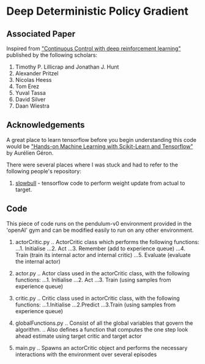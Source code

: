 # Deep Deterministic Policy Gradient

## Associated Paper
Inspired from ["Continuous Control with deep reinforcement learning"](https://arxiv.org/abs/1509.02971) published by the following scholars:
1. Timothy P. Lillicrap and Jonathan J. Hunt
2. Alexander Pritzel
3. Nicolas Heess
4. Tom Erez
5. Yuval Tassa
6. David Silver
7. Daan Wiestra

## Acknowledgements
A great place to learn tensorflow before you begin understanding this code would be ["Hands-on Machine Learning with Scikit-Learn and Tensorflow"](https://github.com/ageron/handson-ml) by Aurélien Géron.

There were several places where I was stuck and had to refer to the following people's repository:
1. [slowbull](https://github.com/slowbull/DDPG) - tensorflow code to perform weight update from actual to target. 


## Code 
This piece of code runs on the pendulum-v0 environment provided in the 'openAI' gym and can be modified easily to run on any other environment.

1. actorCritic.py
.. ActorCritic class which performs the following functions:
...1. Initialise
...2. Act
...3. Remember (add to experience queue)
...4. Train (train its internal actor and internal critic)
...5. Evaluate (evaluate the internal actor)

2. actor.py
.. Actor class used in the actorCritic class, with the following functions:
...1. Initialise
...2. Act
...3. Train (using samples from experience queue)

3. critic.py
.. Critic class used in actorCritic class, with the following functions:
...1.Initialise
...2.Predict
...3.Train (using samples from experience queue)

4. globalFunctions.py
.. Consist of all the global variables that govern the algorithm.
.. Also defines a function that computes the one step look ahead estimate using target critic and target actor

5. main.py
.. Spawns an actorCritic object and performs the necessary interactions with the environment over several episodes


